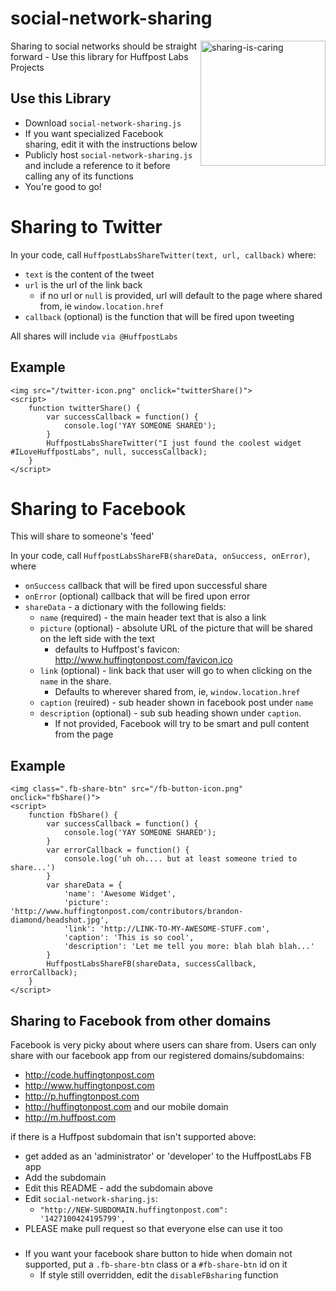social-network-sharing
======================
<img width="200px" src="http://2.bp.blogspot.com/-yhIsDJolM9g/TwCkFXJ7ovI/AAAAAAAAAA0/Na8PXrxzaaQ/s1600/sharing-is-caring_potato-chips-are-delicious.gif"
 alt="sharing-is-caring" align="right" />



Sharing to social networks should be straight forward - Use this library for Huffpost Labs Projects

Use this Library
---

- Download ```social-network-sharing.js```
- If you want specialized Facebook sharing, edit it with the instructions below
- Publicly host ```social-network-sharing.js``` and include a reference to it before calling any of its functions
- You're good to go!


Sharing to Twitter
===

In your code, call ```HuffpostLabsShareTwitter(text, url, callback)``` where:
- ```text``` is the content of the tweet
- ```url``` is the url of the link back
	- if no url or ```null``` is provided, url will default to the page where shared from, ie ```window.location.href```
- ```callback``` (optional) is the function that will be fired upon tweeting

All shares will include ```via @HuffpostLabs```

Example
---
```
<img src="/twitter-icon.png" onclick="twitterShare()">
<script>
	function twitterShare() {
		var successCallback = function() {
			console.log('YAY SOMEONE SHARED');
		}
		HuffpostLabsShareTwitter("I just found the coolest widget #ILoveHuffpostLabs", null, successCallback);
	}
</script>
```


Sharing to Facebook
===
This will share to someone's 'feed'

In your code, call ```HuffpostLabsShareFB(shareData, onSuccess, onError)```, where

- ```onSuccess``` callback that will be fired upon successful share
- ```onError``` (optional) callback that will be fired upon error
- ```shareData``` - a dictionary with the following fields:
	- ```name``` (required) - the main header text that is also a link
	- ```picture``` (optional) - absolute URL of the picture that will be shared on the left side with the text
		- defaults to Huffpost's favicon: http://www.huffingtonpost.com/favicon.ico
	- ```link``` (optional) - link back that user will go to when clicking on the ```name``` in the share.
		- Defaults to wherever shared from, ie, ```window.location.href```
	- ```caption``` (reuired) - sub header shown in facebook post under ```name```
	- ```description``` (optional) - sub sub heading shown under ```caption```.
		- If not provided, Facebook will try to be smart and pull content from the page

Example
---

```
<img class=".fb-share-btn" src="/fb-button-icon.png" onclick="fbShare()">
<script>
	function fbShare() {
		var successCallback = function() {
			console.log('YAY SOMEONE SHARED');
		}
		var errorCallback = function() {
			console.log('uh oh.... but at least someone tried to share...')
		}
		var shareData = {
			'name': 'Awesome Widget',
			'picture': 'http://www.huffingtonpost.com/contributors/brandon-diamond/headshot.jpg',
			'link': 'http://LINK-TO-MY-AWESOME-STUFF.com',
			'caption': 'This is so cool',
			'description': 'Let me tell you more: blah blah blah...'
		}
		HuffpostLabsShareFB(shareData, successCallback, errorCallback);
	}
</script>
```



Sharing to Facebook from other domains
---

Facebook is very picky about where users can share from.  Users can only share with our facebook app from our registered domains/subdomains:

- http://code.huffingtonpost.com
- http://www.huffingtonpost.com
- http://p.huffingtonpost.com
- http://huffingtonpost.com
and our mobile domain
- http://m.huffpost.com

if there is a Huffpost subdomain that isn't supported above:

- get added as an 'administrator' or 'developer' to the HuffpostLabs FB app
- Add the subdomain
- Edit this README - add the subdomain above
- Edit ```social-network-sharing.js```: 
	- ```"http://NEW-SUBDOMAIN.huffingtonpost.com": 	  '1427100424195799',```
- PLEASE make pull request so that everyone else can use it too

###
- If you want your facebook share button to hide when domain not supported, put a ```.fb-share-btn``` class or a ```#fb-share-btn``` id on it
	- If style still overridden, edit the ```disableFBsharing``` function






